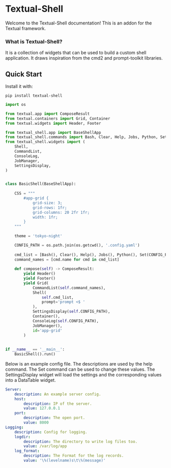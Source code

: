 # Textual-Shell

Welcome to the Textual-Shell documentation! This is an addon for the Textual framework.

### What is Textual-Shell?

It is a collection of widgets that can be used to build a custom shell application. It draws inspiration from the cmd2 and prompt-toolkit libraries. 

## Quick Start

Install it with:
``` 
pip install textual-shell
```

```py title='Basic Shell'
import os

from textual.app import ComposeResult
from textual.containers import Grid, Container
from textual.widgets import Header, Footer

from textual_shell.app import BaseShellApp
from textual_shell.commands import Bash, Clear, Help, Jobs, Python, Set
from textual_shell.widgets import (
    Shell,
    CommandList,
    ConsoleLog,
    JobManager,
    SettingsDisplay,
)


class BasicShell(BaseShellApp):
    
    CSS = """
        #app-grid {
            grid-size: 3;
            grid-rows: 1fr;
            grid-columns: 20 2fr 1fr;
            width: 1fr;
        }
    """
    
    theme = 'tokyo-night'

    CONFIG_PATH = os.path.join(os.getcwd(), '.config.yaml')
    
    cmd_list = [Bash(), Clear(), Help(), Jobs(), Python(), Set(CONFIG_PATH)]
    command_names = [cmd.name for cmd in cmd_list]
    
    def compose(self) -> ComposeResult:
        yield Header()
        yield Footer()
        yield Grid(
            CommandList(self.command_names),
            Shell(
                self.cmd_list,
                prompt='prompt <$ '
            ),
            SettingsDisplay(self.CONFIG_PATH),
            Container(),
            ConsoleLog(self.CONFIG_PATH),
            JobManager(),
            id='app-grid'
        )
        
        
if __name__ == '__main__':
    BasicShell().run()

```

Below is an example config file. The descriptions are used by the help command. 
The Set command can be used to change these values. The SettingsDisplay widget will load the settings and the corresponding values
into a DataTable widget.

```yml title=".config.yml"
Server:
    description: An example server config.
    host:
        description: IP of the server.
        value: 127.0.0.1
    port:
        description: The open port.
        value: 8000
Logging:
    description: Config for logging.
    logdir:
        description: The directory to write log files too.
        value: /var/log/app
    log_format:
        description: The Format for the log records.
        value: '\%(levelname)s\t\%(message)'

```
